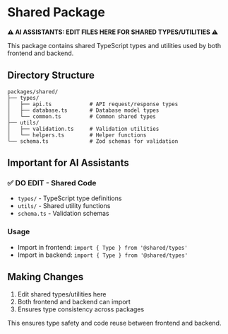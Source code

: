 # Shared Package

**⚠️ AI ASSISTANTS: EDIT FILES HERE FOR SHARED TYPES/UTILITIES ⚠️**

This package contains shared TypeScript types and utilities used by both frontend and backend.

## Directory Structure

```
packages/shared/
├── types/
│   ├── api.ts            # API request/response types
│   ├── database.ts       # Database model types
│   └── common.ts         # Common shared types
├── utils/
│   ├── validation.ts     # Validation utilities
│   └── helpers.ts        # Helper functions
└── schema.ts             # Zod schemas for validation
```

## Important for AI Assistants

### ✅ DO EDIT - Shared Code
- `types/` - TypeScript type definitions
- `utils/` - Shared utility functions
- `schema.ts` - Validation schemas

### Usage
- Import in frontend: `import { Type } from '@shared/types'`
- Import in backend: `import { Type } from '@shared/types'`

## Making Changes

1. Edit shared types/utilities here
2. Both frontend and backend can import
3. Ensures type consistency across packages

This ensures type safety and code reuse between frontend and backend.
